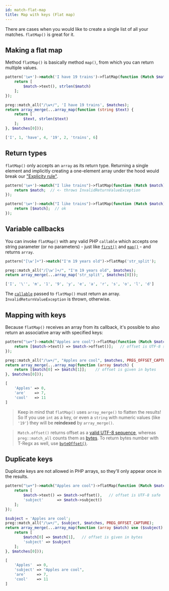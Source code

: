 ```yaml
---
id: match-flat-map
title: Map with keys (Flat map)
---
```


There are cases when you would like to create a single list of all your matches. `flatMap()` is great for it.

## Making a flat map

Method `flatMap()` is basically method `map()`, from which you can return multiple values.

<!--DOCUSAURUS_CODE_TABS-->
<!--T-Regx-->
```php
pattern('\w+')->match('I have 19 trains')->flatMap(function (Match $match) {
    return [
        $match->text(), strlen($match)
    ];
});
```
<!--PHP-->
```php
preg::match_all("/\w+/", 'I have 19 trains', $matches);
return array_merge(...array_map(function (string $text) {
    return [
        $text, strlen($text)
    ];
}, $matches[0]));
```
<!--END_DOCUSAURUS_CODE_TABS-->
<!--T-Regx:{return-at(0)}-->
<!--Result-Value-->

```php
['I', 1, 'have', 4, '19', 2, 'trains', 6]
```

## Return types

`flatMap()` only accepts an `array` as its return type. Returning a single element and implicitly creating a one-element 
array under the hood would break our ["Explicity rule"](whats-the-point.md#t-regx-to-the-rescue). 

<!--DOCUSAURUS_CODE_TABS-->
<!--T-Regx-->
```php
pattern('\w+')->match("I like trains")->flatMap(function (Match $match) {
    return $match;  // <- throws InvalidReturnValueException
});
```
<!--END_DOCUSAURUS_CODE_TABS-->
<!--T-Regx:{expect-exception(\TRegx\CleanRegex\Exception\CleanRegex\InvalidReturnValueException)}-->

<!--DOCUSAURUS_CODE_TABS-->
<!--T-Regx-->
```php
pattern('\w+')->match("I like trains")->flatMap(function (Match $match) {
    return [$match];  // ok
});
```
<!--END_DOCUSAURUS_CODE_TABS-->

## Variable callbacks

You can invoke `flatMap()` with any valid PHP `callable` which accepts one string parameter (or no parameters) - just 
like [`first()`](match-first.md) and [`map()`](match-map.md) - and returns `array`.

<!--DOCUSAURUS_CODE_TABS-->
<!--T-Regx-->
```php
pattern("[\w']+")->match("I'm 19 years old")->flatMap('str_split');
```
<!--PHP-->
```php
preg::match_all("/[\w']+/", "I'm 19 years old", $matches);
return array_merge(...array_map('str_split', $matches[0]));
```
<!--END_DOCUSAURUS_CODE_TABS-->
<!--T-Regx:{return-at(0)}-->
<!--Result-Value-->

```php
['I', '\'', 'm', '1', '9', 'y', 'e', 'a', 'r', 's', 'o', 'l', 'd']
```

The [`callable`](https://www.php.net/manual/en/language.types.callable.php) passed to `flatMap()` must return an array. 
`InvalidReturnValueException` is thrown, otherwise.

## Mapping with keys

Because `flatMap()` receives an array from its callback, it's possible to also return an associative array with
specified keys:

<!--DOCUSAURUS_CODE_TABS-->
<!--T-Regx-->
```php
pattern("\w+")->match("Apples are cool")->flatMap(function (Match $match) {
    return [$match->text() => $match->offset()];   // offset is UTF-8 safe
});
```
<!--PHP-->
```php
preg::match_all("/\w+/", "Apples are cool", $matches, PREG_OFFSET_CAPTURE);
return array_merge(...array_map(function (array $match) {
    return [$match[0] => $match[1]];    // offset is given in bytes
}, $matches[0]));
```
<!--END_DOCUSAURUS_CODE_TABS-->
<!--T-Regx:{return-at(0)}-->
<!--Result-Value-->

```php
[
    'Apples' => 0,
    'are'    => 7,
    'cool'   => 11
]
```
<!--Result-Value:{return-semi}-->

> Keep in mind that `flatMap()` uses `array_merge()` to flatten the results! So If you use `int` as a key, or even
a `string` with numeric values (like `'19'`) they will be **reindexed** by `array_merge()`.

> `Match.offset()` returns offset as a [valid UTF-8 sequence](match-details.md#offsets), whereas `preg::match_all` 
> counts them as [bytes](match-details.md#offsets). To return bytes number with T-Regx as well, 
> use [`byteOffset()`](match-details.md#offsets).

## Duplicate keys

Duplicate keys are not allowed in PHP arrays, so they'll only appear once in the results.

<!--DOCUSAURUS_CODE_TABS-->
<!--T-Regx-->
```php
pattern("\w+")->match("Apples are cool")->flatMap(function (Match $match) {
    return [
        $match->text() => $match->offset(),   // offset is UTF-8 safe
        'subject'      => $match->subject()
    ];
});
```
<!--PHP-->
```php
$subject = 'Apples are cool';
preg::match_all("/\w+/", $subject, $matches, PREG_OFFSET_CAPTURE);
return array_merge(...array_map(function (array $match) use ($subject) {
    return [
        $match[0] => $match[1],   // offset is given in bytes
        'subject' => $subject
    ];   
}, $matches[0]));
```
<!--END_DOCUSAURUS_CODE_TABS-->
<!--T-Regx:{return-at(0)}-->
<!--Result-Value-->

```php
[
    'Apples'  => 0,
    'subject' => "Apples are cool",
    'are'     => 7,
    'cool'    => 11
]
```
<!--Result-Value:{return-semi}-->
